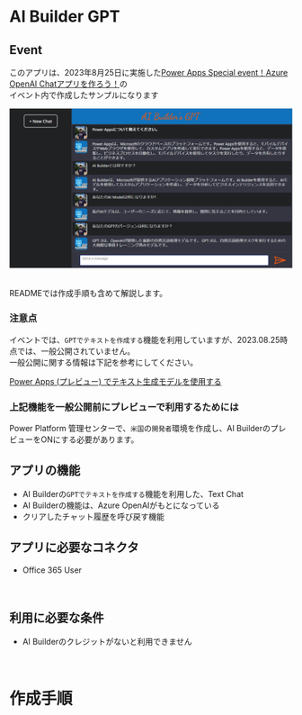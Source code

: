 # AI Builder GPT

## Event
このアプリは、2023年8月25日に実施した[Power Apps Special event！Azure OpenAI Chatアプリを作ろう！](https://gatsuo.connpass.com/event/291029/)の<br>
イベント内で作成したサンプルになります

![完成イメージ](https://github.com/DEmodoriGatsuO/PowerPlatform-Events-Sample/blob/main/01PowerApps-SpecialEvent-AIBuilderGPT/asset/app_image.png)

<br>
READMEでは作成手順も含めて解説します。
<br>

### 注意点
イベントでは、`GPTでテキストを作成する`機能を利用していますが、2023.08.25時点では、一般公開されていません。<br>
一般公開に関する情報は下記を参考にしてください。

[Power Apps (プレビュー) でテキスト生成モデルを使用する](https://learn.microsoft.com/ja-jp/ai-builder/azure-openai-model-papp)

### 上記機能を一般公開前にプレビューで利用するためには
Power Platform 管理センターで、`米国`の`開発者`環境を作成し、AI BuilderのプレビューをONにする必要があります。

## アプリの機能
 - AI Builderの`GPTでテキストを作成する`機能を利用した、Text Chat
 - AI Builderの機能は、Azure OpenAIがもとになっている
 - クリアしたチャット履歴を呼び戻す機能

## アプリに必要なコネクタ
- Office 365 User
<br>

## 利用に必要な条件
- AI Builderのクレジットがないと利用できません
<br>

# 作成手順

